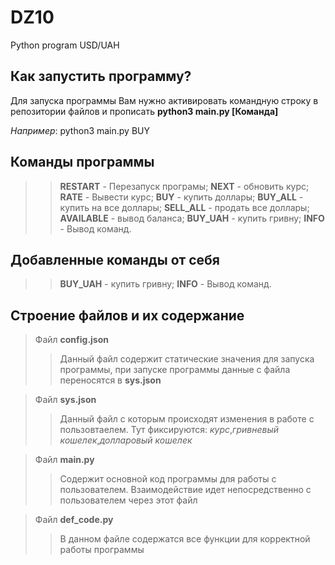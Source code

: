 # DZ10
Python program USD/UAH
## Как запустить программу?
Для запуска программы Вам нужно активировать командную строку в репозитории файлов и прописать **python3 main.py [Команда]**

_Например_: python3 main.py BUY

## Команды программы
>>**RESTART** - Перезапуск програмы;
>>**NEXT** - обновить курс;
>>**RATE** - Вывести курс;
>>**BUY** - купить доллары;
>>**BUY_ALL** - купить на все доллары;
>>**SELL_ALL** - продать все доллары;
>>**AVAILABLE** - вывод баланса;
>>**BUY_UAH** - купить гривну;
>>**INFO** - Вывод команд.

## Добавленные команды от себя
>>**BUY_UAH** - купить гривну;
>>**INFO** - Вывод команд.

## Строение файлов и их содержание
> Файл **config.json**
>> Данный файл содержит статические значения для запуска программы, при запуске программы данные с файла переносятся в **sys.json**

> Файл **sys.json**
>> Данный файл с которым происходят изменения в работе с пользовтаелем. Тут фиксируются: _курс_,_гривневый кошелек_,_долларовый кошелек_

> Файл **main.py**
>> Содержит основной код программы для работы с пользователем. Взаимодействие идет непосредственно с пользователем через этот файл

> Файл **def_code.py**
>> В данном файле содержатся все функции для корректной работы программы
